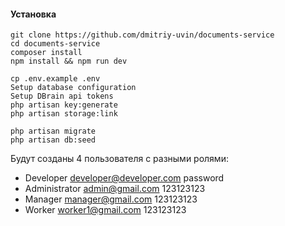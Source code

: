 #### Установка

```
git clone https://github.com/dmitriy-uvin/documents-service
cd documents-service
composer install
npm install && npm run dev
```
```
cp .env.example .env
Setup database configuration
Setup DBrain api tokens
php artisan key:generate
php artisan storage:link
```
```
php artisan migrate
php artisan db:seed
```
Будут созданы 4 пользователя с разными ролями:
- Developer
developer@developer.com
password
- Administrator
admin@gmail.com
123123123
- Manager
manager@gmail.com
123123123
- Worker
worker1@gmail.com
123123123
